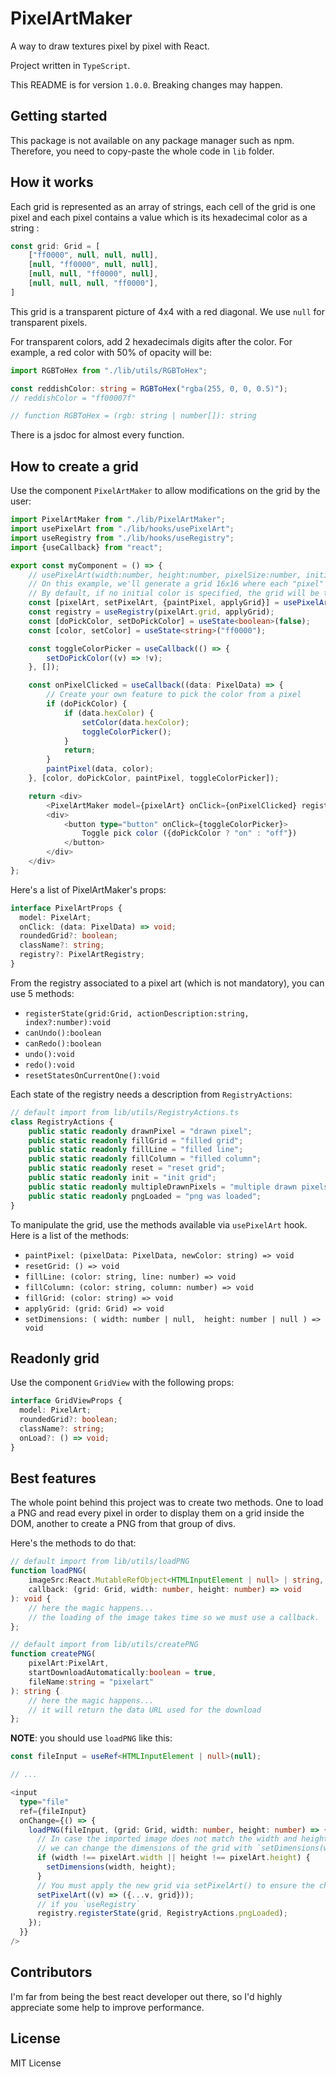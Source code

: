 # PixelArtMaker

A way to draw textures pixel by pixel with React.

Project written in `TypeScript`.

This README is for version `1.0.0`. Breaking changes may happen.

## Getting started

This package is not available on any package manager such as npm. Therefore, you need to copy-paste the whole code in `lib` folder.

## How it works

Each grid is represented as an array of strings, each cell of the grid is one pixel and each pixel contains a value which is its hexadecimal color as a string :

```javascript
const grid: Grid = [
    ["ff0000", null, null, null],
    [null, "ff0000", null, null],
    [null, null, "ff0000", null],
    [null, null, null, "ff0000"],
]
```

This grid is a transparent picture of 4x4 with a red diagonal. We use `null` for transparent pixels.

For transparent colors, add 2 hexadecimals digits after the color. For example, a red color with 50% of opacity will be:

```typescript
import RGBToHex from "./lib/utils/RGBToHex";

const reddishColor: string = RGBToHex("rgba(255, 0, 0, 0.5)");
// reddishColor = "ff00007f"

// function RGBToHex = (rgb: string | number[]): string
```

There is a jsdoc for almost every function.

## How to create a grid

Use the component `PixelArtMaker` to allow modifications on the grid by the user:

```typescript jsx
import PixelArtMaker from "./lib/PixelArtMaker";
import usePixelArt from "./lib/hooks/usePixelArt";
import useRegistry from "./lib/hooks/useRegistry";
import {useCallback} from "react";

export const myComponent = () => {
    // usePixelArt(width:number, height:number, pixelSize:number, initialColor?:string)
    // On this example, we'll generate a grid 16x16 where each "pixel" is a square of 25 pixels length (css side) entirely red.
    // By default, if no initial color is specified, the grid will be transparent
    const [pixelArt, setPixelArt, {paintPixel, applyGrid}] = usePixelArt(16, 16, 25, "00ff00");
    const registry = useRegistry(pixelArt.grid, applyGrid);
    const [doPickColor, setDoPickColor] = useState<boolean>(false);
    const [color, setColor] = useState<string>("ff0000");

    const toggleColorPicker = useCallback(() => {
        setDoPickColor((v) => !v);
    }, []);

    const onPixelClicked = useCallback((data: PixelData) => {
        // Create your own feature to pick the color from a pixel
        if (doPickColor) {
            if (data.hexColor) {
                setColor(data.hexColor);
                toggleColorPicker();
            }
            return;
        }
        paintPixel(data, color);
    }, [color, doPickColor, paintPixel, toggleColorPicker]);

    return <div>
        <PixelArtMaker model={pixelArt} onClick={onPixelClicked} registry={registry}/>
        <div>
            <button type="button" onClick={toggleColorPicker}>
                Toggle pick color ({doPickColor ? "on" : "off"})
            </button>
        </div>
    </div>
};
```

Here's a list of PixelArtMaker's props:

```typescript
interface PixelArtProps {
  model: PixelArt;
  onClick: (data: PixelData) => void;
  roundedGrid?: boolean;
  className?: string;
  registry?: PixelArtRegistry;
}
```

From the registry associated to a pixel art (which is not mandatory), you can use 5 methods:

- `registerState(grid:Grid, actionDescription:string, index?:number):void`
- `canUndo():boolean`
- `canRedo():boolean`
- `undo():void`
- `redo():void`
- `resetStatesOnCurrentOne():void`

Each state of the registry needs a description from `RegistryActions`:

```typescript
// default import from lib/utils/RegistryActions.ts
class RegistryActions {
    public static readonly drawnPixel = "drawn pixel";
    public static readonly fillGrid = "filled grid";
    public static readonly fillLine = "filled line";
    public static readonly fillColumn = "filled column";
    public static readonly reset = "reset grid";
    public static readonly init = "init grid";
    public static readonly multipleDrawnPixels = "multiple drawn pixels";
    public static readonly pngLoaded = "png was loaded";
}
```

To manipulate the grid, use the methods available via `usePixelArt` hook. Here is a list of the methods:

- `paintPixel: (pixelData: PixelData, newColor: string) => void`
- `resetGrid: () => void`
- `fillLine: (color: string, line: number) => void`
- `fillColumn: (color: string, column: number) => void`
- `fillGrid: (color: string) => void`
- `applyGrid: (grid: Grid) => void`
- `setDimensions: (
    width: number | null, 
    height: number | null
  ) => void`

## Readonly grid

Use the component `GridView` with the following props:

```typescript
interface GridViewProps {
  model: PixelArt;
  roundedGrid?: boolean;
  className?: string;
  onLoad?: () => void;
}
```

## Best features

The whole point behind this project was to create two methods. One to load a PNG and read every pixel in order to display them on a grid inside the DOM, another to create a PNG from that group of divs.

Here's the methods to do that:

```typescript
// default import from lib/utils/loadPNG
function loadPNG(
    imageSrc:React.MutableRefObject<HTMLInputElement | null> | string,
    callback: (grid: Grid, width: number, height: number) => void
): void {
    // here the magic happens...
    // the loading of the image takes time so we must use a callback.
};

// default import from lib/utils/createPNG
function createPNG(
    pixelArt:PixelArt,
    startDownloadAutomatically:boolean = true,
    fileName:string = "pixelart"
): string {
    // here the magic happens...
    // it will return the data URL used for the download
};
```

**NOTE**: you should use `loadPNG` like this:

```typescript jsx
const fileInput = useRef<HTMLInputElement | null>(null);

// ...

<input
  type="file"
  ref={fileInput}
  onChange={() => {
    loadPNG(fileInput, (grid: Grid, width: number, height: number) => {
      // In case the imported image does not match the width and height of the grid
      // we can change the dimensions of the grid with `setDimensions(width:number|null, height:number|null):void`  
      if (width !== pixelArt.width || height !== pixelArt.height) {
        setDimensions(width, height);
      }
      // You must apply the new grid via setPixelArt() to ensure the changes will be applied on your whole component.
      setPixelArt((v) => ({...v, grid}));
      // if you `useRegistry`
      registry.registerState(grid, RegistryActions.pngLoaded);
    });
  }}
/>
```

## Contributors

I'm far from being the best react developer out there, so I'd highly appreciate some help to improve performance.

## License

MIT License